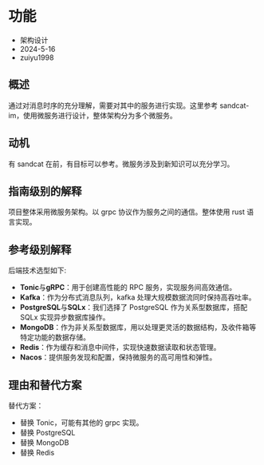 # 功能

- 架构设计
- 2024-5-16
- zuiyu1998

## 概述

通过对消息时序的充分理解，需要对其中的服务进行实现。这里参考 sandcat-im，使用微服务进行设计，整体架构分为多个微服务。

## 动机

有 sandcat 在前，有目标可以参考。微服务涉及到新知识可以充分学习。

## 指南级别的解释

项目整体采用微服务架构。以 grpc 协议作为服务之间的通信。整体使用 rust 语言实现。

## 参考级别解释

后端技术选型如下:

- **Tonic**与**gRPC**：用于创建高性能的 RPC 服务，实现服务间高效通信。
- **Kafka**：作为分布式消息队列，kafka 处理大规模数据流同时保持高吞吐率。
- **PostgreSQL**与**SQLx**：我们选择了 PostgreSQL 作为关系型数据库，搭配 SQLx 实现异步数据库操作。
- **MongoDB**：作为非关系型数据库，用以处理更灵活的数据结构，及收件箱等特定功能的数据存储。
- **Redis**：作为缓存和消息中间件，实现快速数据读取和状态管理。
- **Nacos**：提供服务发现和配置，保持微服务的高可用性和弹性。

## 理由和替代方案

替代方案：

- 替换 Tonic，可能有其他的 grpc 实现。
- 替换 PostgreSQL
- 替换 MongoDB
- 替换 Redis

